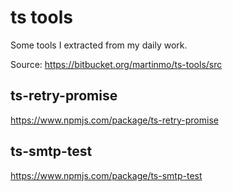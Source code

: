 # ts tools #

Some tools I extracted from my daily work.

Source: https://bitbucket.org/martinmo/ts-tools/src

## ts-retry-promise ##

https://www.npmjs.com/package/ts-retry-promise

## ts-smtp-test ##

https://www.npmjs.com/package/ts-smtp-test
